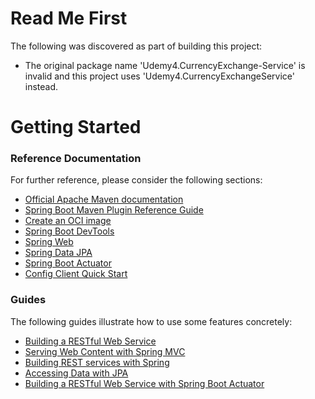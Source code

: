 # Read Me First
The following was discovered as part of building this project:

* The original package name 'Udemy4.CurrencyExchange-Service' is invalid and this project uses 'Udemy4.CurrencyExchangeService' instead.

# Getting Started

### Reference Documentation
For further reference, please consider the following sections:

* [Official Apache Maven documentation](https://maven.apache.org/guides/index.html)
* [Spring Boot Maven Plugin Reference Guide](https://docs.spring.io/spring-boot/docs/3.1.4/maven-plugin/reference/html/)
* [Create an OCI image](https://docs.spring.io/spring-boot/docs/3.1.4/maven-plugin/reference/html/#build-image)
* [Spring Boot DevTools](https://docs.spring.io/spring-boot/docs/3.1.4/reference/htmlsingle/index.html#using.devtools)
* [Spring Web](https://docs.spring.io/spring-boot/docs/3.1.4/reference/htmlsingle/index.html#web)
* [Spring Data JPA](https://docs.spring.io/spring-boot/docs/3.1.4/reference/htmlsingle/index.html#data.sql.jpa-and-spring-data)
* [Spring Boot Actuator](https://docs.spring.io/spring-boot/docs/3.1.4/reference/htmlsingle/index.html#actuator)
* [Config Client Quick Start](https://docs.spring.io/spring-cloud-config/docs/current/reference/html/#_client_side_usage)

### Guides
The following guides illustrate how to use some features concretely:

* [Building a RESTful Web Service](https://spring.io/guides/gs/rest-service/)
* [Serving Web Content with Spring MVC](https://spring.io/guides/gs/serving-web-content/)
* [Building REST services with Spring](https://spring.io/guides/tutorials/rest/)
* [Accessing Data with JPA](https://spring.io/guides/gs/accessing-data-jpa/)
* [Building a RESTful Web Service with Spring Boot Actuator](https://spring.io/guides/gs/actuator-service/)

